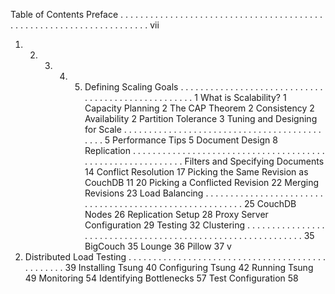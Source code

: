 Table of Contents
Preface . . . . . . . . . . . . . . . . . . . . . . . . . . . . . . . . . . . . . . . . . . . . . . . . . . . . . . . . . . . . . . . . . . . . . vii
1. 2. 3. 4. 5. Defining Scaling Goals . . . . . . . . . . . . . . . . . . . . . . . . . . . . . . . . . . . . . . . . . . . . . . . . . . . 1
What is Scalability? 1
Capacity Planning 2
The CAP Theorem 2
Consistency 2
Availability 2
Partition Tolerance 3
Tuning and Designing for Scale . . . . . . . . . . . . . . . . . . . . . . . . . . . . . . . . . . . . . . . . . . . . 5
Performance Tips 5
Document Design 8
Replication . . . . . . . . . . . . . . . . . . . . . . . . . . . . . . . . . . . . . . . . . . . . . . . . . . . . . . . . . . . Filters and Specifying Documents 14
Conflict Resolution 17
Picking the Same Revision as CouchDB 11
20
Picking a Conflicted Revision 22
Merging Revisions 23
Load Balancing . . . . . . . . . . . . . . . . . . . . . . . . . . . . . . . . . . . . . . . . . . . . . . . . . . . . . . . . 25
CouchDB Nodes 26
Replication Setup 28
Proxy Server Configuration 29
Testing 32
Clustering . . . . . . . . . . . . . . . . . . . . . . . . . . . . . . . . . . . . . . . . . . . . . . . . . . . . . . . . . . . . 35
BigCouch 35
Lounge 36
Pillow 37
v
6. Distributed Load Testing . . . . . . . . . . . . . . . . . . . . . . . . . . . . . . . . . . . . . . . . . . . . . . . . 39
Installing Tsung 40
Configuring Tsung 42
Running Tsung 49
Monitoring 54
Identifying Bottlenecks 57
Test Configuration 58